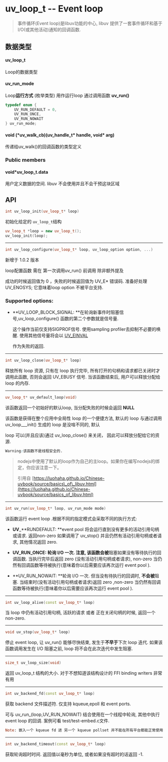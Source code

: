 # uv\_loop\_t -- Event loop

> 事件循环\(Event loop\)是libuv功能的中心, libuv 提供了一套事件循环和基于I/O\(或其他活动\)通知的回调函数.

## 数据类型

#### **uv\_loop\_t**

Loop的数据类型

#### **uv\_run\_mode**

Loop**运行方式** \(枚举类型\)  用作运行loop   通过调用函数 **uv\_run\(\)**

```cpp
typedef enum {
    UV_RUN_DEFAULT = 0,
    UV_RUN_ONCE,
    UV_RUN_NOWAIT
} uv_run_mode;
```

#### void \(\*uv\_walk\_cb\)\(uv\_handle\_t\* handle, void\* arg\)

传递给uv\_walk\(\)的回调函数的类型定义

### Public members

#### void\*uv\_loop\_t.data

用户定义数据的空间. libuv 不会使用并且不会干预这块区域

## API

```cpp
int uv_loop_init(uv_loop_t* loop)
```

初始化给定的 `uv_loop_t`结构

```cpp
uv_loop_t *loop = new uv_loop_t();
uv_loop_init(loop);
```

---

```cpp
int uv_loop_configure(uv_loop_t* loop, uv_loop_option option, ...)
```

新增于 1.0.2 版本

loop配置函数 需在 第一次调用uv\_run\(\) 前调用 除非额外提及

成功的时候返回值为 0 ，失败的时候返回值为 UV\_E\* 错误码. 准备好处理UV\_ENOSYS; 它意味着loop option 不被平台支持.

### Supported options:

* **UV\_LOOP\_BLOCK\_SIGNAL: **在轮询新事件时阻塞信号,uv\_loop\_configure\(\) 函数的第二个参数就是信号量.

  这个操作当前仅支持SIGPROF信号. 使用sampling profiler去抑制不必要的唤醒. 使用其他信号量将会以 [UV\_EINVAL](/ERROR.md)

  作为失败的返回.

---

```cpp
int uv_loop_close(uv_loop_t* loop)
```

释放所有 loop 资源, 只有在 loop 执行完毕, 所有打开的句柄和请求都已关闭时才调用此函数,  否则会返回 UV\_EBUSY 信号. 当该函数结束后, 用户可以释放分配给 loop 的内存.

---

```cpp
uv_loop_t* uv_default_loop(void)
```

该函数返回一个初始好的默认loop, 当分配失败的时候会返回 **NULL**

该函数是获得在整个应用中全局性 loop 的一个便捷方法, 默认的 loop 与通过调用 uv\_loop\_\_\_init\(\) 生成的 loop 是没啥不同的, 默认

loop 可以\(并且应该\)通过 uv\_loop\_close\(\) 来关闭， 因此可以释放分配给它的资源.

```css
Warning:该函数不是线程安全的.
```

> nodejs中使用了默认的loop作为自己的主loop。如果你在编写nodejs的绑定，你应该注意一下。
>
> 引用自 [https://luohaha.github.io/Chinese-uvbook/source/basics\_of\_libuv.html](https://luohaha.github.io/Chinese-uvbook/source/basics_of_libuv.html)

---

```cpp
int uv_run(uv_loop_t* loop, uv_run_mode mode)
```

该函数运行 event loop .根据不同的指定模式会采取不同的执行方式:

* **UV**\_**RUNDEFAULT:      **event pool 将会运行直到没有更多的活动引用句柄或请求. 返回non-zero 如果调用了 uv\_stop\(\) 并且仍然有活动引用句柄或者请求, 其他情况返回 zero.

* **UV\_RUN\_ONCE:          **轮询 I/O 一次. 注意, 该函数**会被**阻塞如果没有等待执行的回调函数. 当执行完毕后返回 zero \(没有活动引用句柄或者请求\), non-zero 当仍然有回调函数等待被执行\(意味着你以后需要应该再次运行 event pool \).

* **UV\_RUN\_NOWAIT:     **轮询 I/O 一次. 但当没有待执行的回调时, **不会被**阻塞. 当结束时\(没有活动引用句柄或者请求\)返回 zero ,non-zero 当仍然有回调函数等待被执行\(意味着你以后需要应该再次运行 event pool \).

---

```cpp
int uv_loop_alive(const uv_loop_t* loop)
```

当 loop 中仍有活动引用句柄, 活跃的请求 或者 正在关闭句柄的时候, 返回一个non-zero.

---

```cpp
void uv_stop(uv_loop_t* loop)
```

停止 event loop, 让 uv\_run\(\) 能够尽快结束,  发生于**不早于**下次 loop 迭代. 如果该函数调用发生在 I/O 阻塞之前,  loop 将不会在此次迭代中发生阻塞.

---

```cpp
size_t uv_loop_size(void)
```

返回 uv\_loop\_t 结构的大小. 对于不想知道该结构设计的 FFI binding writers 非常有用

---

```cpp
int uv_backend_fd(const uv_loop_t* loop)
```

获取 backend 文件描述符. 仅支持 kqueue,epoll 和 event ports.

可与 uv\_run\_\(loop,UV\_RUN\_NOWAIT\) 结合使用在一个线程中轮询, 其他中执行 event loop 的回调. 案例可看 test/test-embed.c文件.

```ruby
Note: 嵌入一个 kqueue fd 进 另一个 kqueue pollset 并不能在所有平台都能正常使用. 这不是一个添加 fd 的错误 它从不生成 events.
```

---

```cpp
int uv_backend_timeout(const uv_loop_t* loop)
```

获取轮询超时时间. 返回值以毫秒为单位, 或者如果没有超时的话返回 -1.

